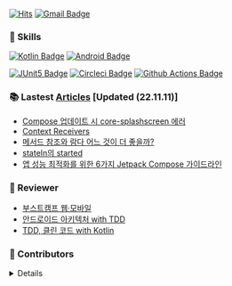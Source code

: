 [![Hits](https://hits.seeyoufarm.com/api/count/incr/badge.svg?url=https%3A%2F%2Fgithub.com%2FBeokBeok&count_bg=%2379C83D&title_bg=%23555555&icon=&icon_color=%23E7E7E7&title=hits&edge_flat=false)](https://hits.seeyoufarm.com)
[![Gmail Badge](https://img.shields.io/badge/-Gmail-d14836?style=flat-square&logo=Gmail&logoColor=white&link=mailto:kekemusa37@gmail.com)](mailto:kekemusa37@gmail.com)

### 🌟 Skills
[![Kotlin Badge](http://img.shields.io/badge/-Kotlin-blue?style=for-the-badge&logo=kotlin&link=https://kotlinlang.org/docs/reference/)](https://kotlinlang.org/docs/reference/)
[![Android Badge](http://img.shields.io/badge/-Android-brightgreen?style=for-the-badge&logo=android&link=https://d.android.com/)](https://d.android.com/)

[![JUnit5 Badge](http://img.shields.io/badge/-JUnit5-green?style=for-the-badge&logo=junit5&link=https://junit.org/junit5/docs/current/user-guide/)](https://junit.org/junit5/docs/current/user-guide/)
[![Circleci Badge](http://img.shields.io/badge/-Circleci-black?style=for-the-badge&logo=circleci&link=https://circleci.com/)](https://circleci.com/)
[![Github Actions Badge](http://img.shields.io/badge/-GithubActions-9cf?style=for-the-badge&logo=github-actions&link=https://docs.github.com/en/actions/)](https://docs.github.com/en/actions/)

### 📚 Lastest [Articles](https://bit.ly/2AcJ9G8) [Updated (22.11.11)]
- [Compose 업데이트 시 core-splashscreen 에러](https://velog.io/@beokbeok/Compose-%EC%97%85%EB%8D%B0%EC%9D%B4%ED%8A%B8-%EC%8B%9C-core-splashscreen-%EC%97%90%EB%9F%AC)
- [Context Receivers](https://beokbeok.notion.site/Context-Receivers-0547ee662d4648a8a38fdc74e3531a45)
- [메서드 참조와 람다 어느 것이 더 좋을까?](https://beokbeok.notion.site/a4db73e6e0f34dcbbd394ed7eeed6e08)
- [stateIn의 started](https://beokbeok.notion.site/stateIn-started-7882d6a7d0a24f6d90a42b342e64bfd2)
- [앱 성능 최적화를 위한 6가지 Jetpack Compose 가이드라인](https://beokbeok.notion.site/6-Jetpack-Compose-c1d9bf9728e54e669b97d8d1502f5a15)

### 📝 Reviewer
- [부스트캠프 웹·모바일](https://boostcamp.connect.or.kr/mentor_contributor.html)
- [안드로이드 아키텍처 with TDD](https://edu.nextstep.camp/c/QT9zj8KN/)
- [TDD, 클린 코드 with Kotlin](https://edu.nextstep.camp/c/Z9QeJlCi/)

### 🤝 Contributors 
<details>

[![Repository Card](https://widget.realdeveloper.pro/api/card?user=beokbeok&repo=DroidKnights2021_App)](https://github.com/droidknights/DroidKnights2021_App)

</details>
